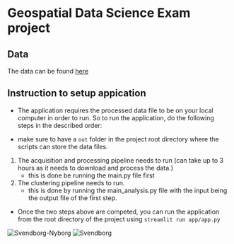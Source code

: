 # Geospatial Data Science Exam project


## Data
The data can be found [here](https://web.ais.dk/aisdata/)

## Instruction to setup appication

- The application requires the processed data file to be on your local computer in order to run. So to run the application, do the following steps in the described order:

- make sure to have a `out` folder in the project root directory where the scripts can store the data files.

1. The acquisition and processing pipeline needs to run (can take up to 3 hours as it needs to download and process the data.)
   - this is done be running the main.py file first
2. The clustering pipeline needs to run.
   - this is done by running the main_analysis.py file with the input being the output file of the first step.

- Once the two steps above are competed, you can run the application from the root directory of the project using `streamlit run app/app.py`


![Svendborg-Nyborg](https://github.com/maxADeVisser/geospatial_DS_project/assets/1355181/b67b8d77-01b2-4544-9e6e-38a6195e13fb)
![Svendborg](https://github.com/maxADeVisser/geospatial_DS_project/assets/1355181/71a9121e-36d1-449b-a61f-c8f0a9b058e0)
